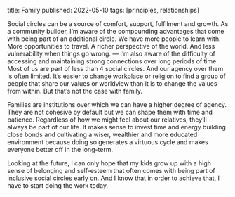 title: Family
published: 2022-05-10
tags: [principles, relationships]

Social circles can be a source of comfort, support, fulfilment and growth. As a community builder, I’m aware of the compounding advantages that come with being part of an additional circle. We have more people to learn with. More opportunities to travel. A richer perspective of the world. And less vulnerability when things go wrong. — I’m also aware of the difficulty of accessing and maintaining strong connections over long periods of time. Most of us are part of less than 4 social circles. And our agency over them is often limited. It’s easier to change workplace or religion to find a group of people that share our values or worldview than it is to change the values from within. But that’s not the case with family.

Families are institutions over which we can have a higher degree of agency. They are not cohesive by default but we can shape them with time and patience. Regardless of how we might feel about our relatives, they’ll always be part of our life. It makes sense to invest time and energy building close bonds and cultivating a wiser, wealthier and more educated environment because doing so generates a virtuous cycle and makes everyone better off in the long-term.

Looking at the future, I can only hope that my kids grow up with a high sense of belonging and self-esteem that often comes with being part of inclusive social circles early on. And I know that in order to achieve that, I have to start doing the work today.
